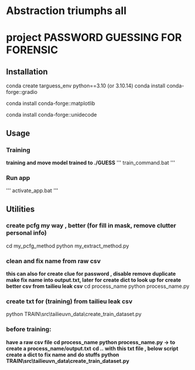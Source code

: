 # Abstraction triumphs all 
# project PASSWORD GUESSING FOR FORENSIC 
## Installation 
conda create targuess_env python==3.10  (or 3.10.14)
conda install conda-forge::gradio

conda install conda-forge::matplotlib

conda install conda-forge::unidecode

## Usage 
### Training 
**training and move model trained to ./GUESS**
'''
train_command.bat 
'''
### Run app 
'''
activate_app.bat
'''


## Utilities 


### create pcfg my way , better (for fill in mask, remove clutter personal info)
cd my_pcfg_method
python my_extract_method.py

### clean and fix name from raw csv 
**this can also for create clue for password , disable remove duplicate**
**make fix name into output.txt, later for create dict to look up for create better csv from tailieu leak csv**
cd process_name 
python process_name.py

### create txt for (training) from tailieu leak csv 
python TRAIN\src\tailieuvn_data\create_train_dataset.py



### before training:
**have a raw csv file**
**cd process_name**
**python process_name.py -> to create a process_name/output.txt**
**cd ..**
**with this txt file , below script create a dict to fix name and do stuffs**
**python TRAIN\src\tailieuvn_data\create_train_dataset.py**
